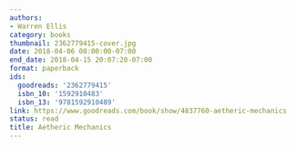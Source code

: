 ```yaml
---
authors:
- Warren Ellis
category: books
thumbnail: 2362779415-cover.jpg
date: 2018-04-06 00:00:00-07:00
end_date: 2018-04-15 20:07:20-07:00
format: paperback
ids:
  goodreads: '2362779415'
  isbn_10: '1592910483'
  isbn_13: '9781592910489'
link: https://www.goodreads.com/book/show/4837760-aetheric-mechanics
status: read
title: Aetheric Mechanics
---
```

